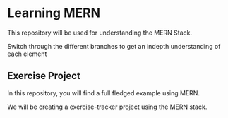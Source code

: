 # Learning MERN

This repository will be used for understanding the MERN Stack.

Switch through the different branches to get an indepth understanding of each element

## Exercise Project

In this repository, you will find a full fledged example using MERN.

We will be creating a exercise-tracker project using the MERN stack.